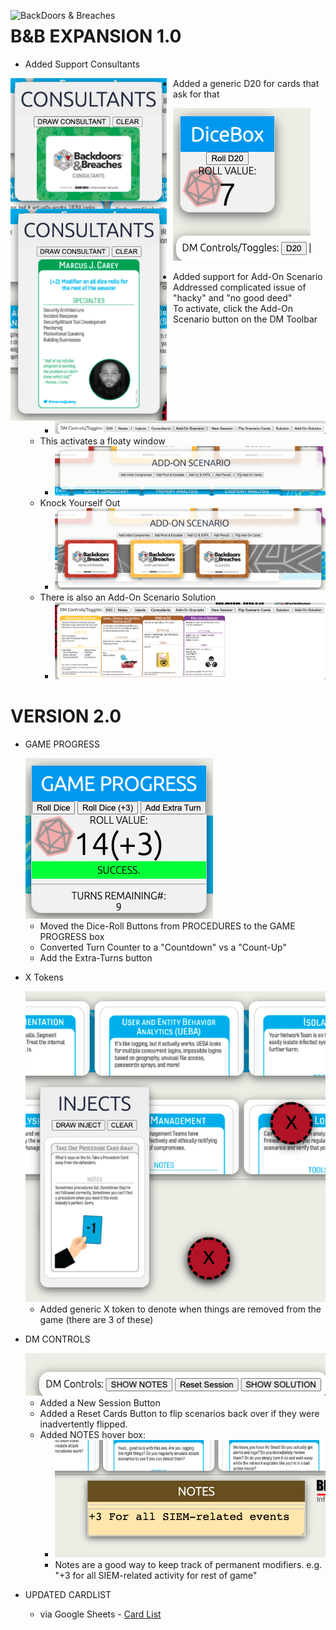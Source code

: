 
<img src="https://github.com/p3hndrx/B-B-Shuffle/blob/main/App/img/bb-logo.png" width="500px"
     alt="BackDoors & Breaches"
     style="float: left; margin-right: 10px;" />

# B&B EXPANSION 1.0
- Added Support Consultants

<img src="https://github.com/p3hndrx/B-B-Shuffle/blob/V2-Expansion/Screenshots/consultant-draw.png" width="250px"
     alt="Dashboard"
     style="float: left; margin-right: 10px;" />
<img src="https://github.com/p3hndrx/B-B-Shuffle/blob/V2-Expansion/Screenshots/consultant-open.png" width="250px"
     alt="Dashboard"
     style="float: left; margin-right: 10px;" />

- Added a generic D20 for cards that ask for that

<img src="https://github.com/p3hndrx/B-B-Shuffle/blob/V2-Expansion/Screenshots/dicebox.png?raw=true">

- Added support for Add-On Scenario
  - Addressed complicated issue of "hacky" and "no good deed"
  - To activate, click the Add-On Scenario button on the DM Toolbar
    - <img src="https://github.com/p3hndrx/B-B-Shuffle/blob/V2-Expansion/Screenshots/dmcontrols--exp.png">
  - This activates a floaty window
    - <img src="https://github.com/p3hndrx/B-B-Shuffle/blob/V2-Expansion/Screenshots/add-on-window.png">
  - Knock Yourself Out
    - <img src="https://github.com/p3hndrx/B-B-Shuffle/blob/V2-Expansion/Screenshots/add-on-controls.png">
  - There is also an Add-On Scenario Solution
    - <img src="https://github.com/p3hndrx/B-B-Shuffle/blob/V2-Expansion/Screenshots/add-on-solution.png">

# VERSION 2.0

- GAME PROGRESS

  <img src="https://github.com/p3hndrx/B-B-Shuffle/blob/V2/Screenshots/game-progress-box-2.0.png">
  
  - Moved the Dice-Roll Buttons from PROCEDURES to the GAME PROGRESS box
  - Converted Turn Counter to a "Countdown" vs a "Count-Up"
  - Add the Extra-Turns button
- X Tokens

  <img src="https://github.com/p3hndrx/B-B-Shuffle/blob/V2/Screenshots/x-tokens-2.0.png">

  - Added generic X token to denote when things are removed from the game (there are 3 of these)

- DM CONTROLS

  <img src="https://github.com/p3hndrx/B-B-Shuffle/blob/V2/Screenshots/dmcontrols--2.0.png">
  
  - Added a New Session Button
  - Added a Reset Cards Button to flip scenarios back over if they were inadvertently flipped.
  - Added NOTES hover box:
    - <img src="https://github.com/p3hndrx/B-B-Shuffle/blob/V2/Screenshots/notes-2.0.png"> 
    - Notes are a good way to keep track of permanent modifiers. e.g. "+3 for all SIEM-related activity for rest of game" 
  
- UPDATED CARDLIST
  - via Google Sheets - [Card List](https://docs.google.com/spreadsheets/d/1RNBFr4o9OPYWwR7mxdadHQwxRayylZewcphdS3K6-og/edit?usp=sharing)
